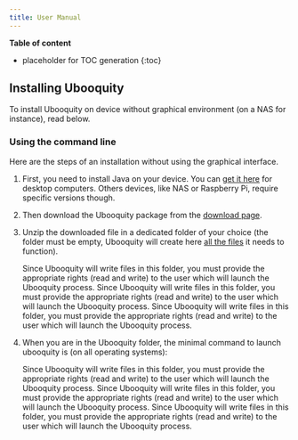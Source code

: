 ```yaml
---
title: User Manual
---
```


**Table of content**

* placeholder for TOC generation
{:toc}


## Installing Ubooquity


To install Ubooquity on device without graphical environment (on a NAS for instance), read below.

### Using the command line

Here are the steps of an installation without using the graphical interface.

1. First, you need to install Java on your device. You can [get it here](https://www.java.com/en/download/manual.jsp) for desktop computers. Others devices, like NAS or Raspberry Pi, require specific versions though.  

2. Then download the Ubooquity package from the [download page](http://vaemendis.net/ubooquity/static2/download).  

3. Unzip the downloaded file in a dedicated folder of your choice (the folder must be empty, Ubooquity will create here [all the files](dir-structure.html) it needs to function).  

    <div class="infobox">
    Since Ubooquity will write files in this folder, you must provide the appropriate rights (read and write) to the user which will launch the Ubooquity process.
    Since Ubooquity will write files in this folder, you must provide the appropriate rights (read and write) to the user which will launch the Ubooquity process.
    Since Ubooquity will write files in this folder, you must provide the appropriate rights (read and write) to the user which will launch the Ubooquity process.
    </div>

4. When you are in the Ubooquity folder, the minimal command to launch ubooquity is (on all operating systems):
    <div class="warnbox">
    Since Ubooquity will write files in this folder, you must provide the appropriate rights (read and write) to the user which will launch the Ubooquity process.
    Since Ubooquity will write files in this folder, you must provide the appropriate rights (read and write) to the user which will launch the Ubooquity process.
    Since Ubooquity will write files in this folder, you must provide the appropriate rights (read and write) to the user which will launch the Ubooquity process.
    </div>
   

